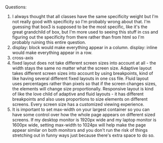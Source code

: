 Questions:

1. I always thought that all classes have the same specificity weight but I'm not really good with specificity so I'm probably wrong about that. I'm guessing that box3 is supposed to be the most specific, like it's the great grandchild of box, but I'm more used to seeing this stuff in css and figuring out the specificity from there rather than from html so I'm probably ruining this entire question. 
2. display: block would make everything appear in a column. display: inline would make everything appear in a row.
3. cross-axis
4. fixed layout does not take different screen sizes into account at all - the width stays the same no matter what the screen size. Adaptive layout takes different screen sizes into account by using breakpoints, kind of like having several different fixed layouts in one css file. Fluid layout uses percentages rather than pixels so that if the screen changes sizes, the elements will change size proportionally. Responsive layout is kind of like the love child of adaptive and fluid layouts - it has different breakpoints and also uses proportions to size elements on different screens. Every screen size has a customized viewing experience.
5. It is important to set max-width on your largest container so you can have some control over how the whole page appears on different sized screens. If my desktop monitor is 1920px wide and my laptop monitor is 1600px wide, setting max-width to 1024px will help make the page appear similar on both monitors and you don't run the risk of things stretching out in funny ways just because there's extra space to do so.